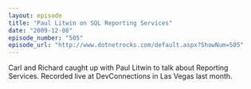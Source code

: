 ```yaml
---
layout: episode
title: "Paul Litwin on SQL Reporting Services"
date: "2009-12-08"
episode_number: "505"
episode_url: "http://www.dotnetrocks.com/default.aspx?ShowNum=505"
---
```


Carl and Richard caught up with Paul Litwin to talk about Reporting Services. Recorded live at DevConnections in Las Vegas last month. 
